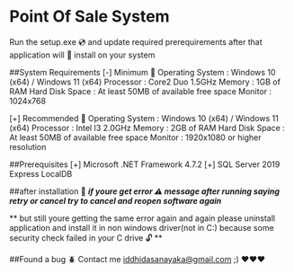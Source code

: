 ﻿# Point Of Sale System
Run the setup.exe 💿 and update required prerequirements after that application will 💾 install on your system

##System Requirements
 [-] Minimum 🚂
	Operating System : Windows 10 (x64) / Windows 11 (x64)
	Processor : Core2 Duo 1.5GHz
	Memory : 1GB of RAM
	Hard Disk Space : At least 50MB of available free space
	Monitor : 1024x768

 [+] Recommended 🚀
	Operating System : Windows 10 (x64) / Windows 11 (x64)
	Processor : Intel I3 2.0GHz
	Memory : 2GB of RAM
	Hard Disk Space : At least 50MB of available free space
	Monitor : 1920x1080 or higher resolution

##Prerequisites
 [+] Microsoft .NET Framework 4.7.2
 [+] SQL Server 2019 Express LocalDB

##after installation 📢
***if youre get error ⚠️ message after running saying retry or cancel try to cancel and reopen software again***

** but still youre getting the same error again and again please uninstall application and install it in non windows driver(not in C:) because some security check failed in your C drive 🔓 **

##Found a bug 🪲 Contact me iddhidasanayaka@gmail.com ;) ❤️❤️❤️